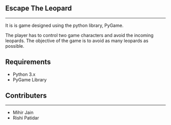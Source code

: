 ## Escape The Leopard
-----------------------------
It is is game designed using the python library, PyGame.

The player has to control two game characters and avoid the incoming leopards.
The objective of the game is to avoid as many leopards as possible.

## Requirements
- Python 3.x
- PyGame Library

## Contributers
------------------------------

- Mihir Jain 
- Rishi Patidar
